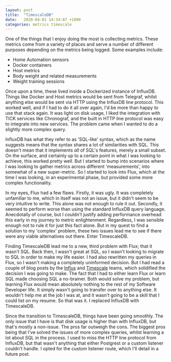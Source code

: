 ```yaml
---
layout: post
title:  "TimescaleDB"
date:   2020-04-01 14:34:07 +1000
categories: metrics timescale 
---
```

One of the things that I enjoy doing the most is collecting metrics. These
metrics come from a variety of places and serve a number of different
purposes depending on the metrics being logged. Some examples include:


* Home Automation sensors
* Docker containers
* Host metrics
* Body weight and related measurements
* Weight training sessions
 
Once upon a time, these lived inside a Dockerized instance of InfluxDB. Things
like Docker and Host metrics would be sent from Telegraf, whilst anything
else would be sent via HTTP using the InfluxDB line protocol. This worked well,
and if I had to do it all over again, I'd be more than happy to use that stack
again. It was light on disk usage, I liked the integration with TICK services
like Chronograf, and the built in HTTP line protocol was easy to integrate
into new services. The problem came when I wanted to do a slightly more complex
query.

InfluxDB has what they refer to as 'SQL-like' syntax, which as the name suggests
means that the syntax shares a lot of similarities with SQL. This doesn't mean
that it implements _all_ of SQL's features, merely a small subset. On the surface,
and certainly up to a certain point in what I was looking to achieve, this
worked pretty well. But I started to bump into scenarios where I was looking to
gather metrics across different 'measurements', into somewhat of a new
super-metric. So I started to look into Flux, which at the time I was looking,
in an experimental phase, but provided some more complex functionality. 

In my eyes, Flux had a few flaws. Firstly, it was ugly. It was completely
unfamiliar to me, which in itself was not an issue, but it didn't seem to be
very intuitive to write. This alone was not enough to rule it out. Secondly,
it seemed to perform worse than using the standard InfluxDB query language.
Anecdotally of course, but I couldn't justify adding performance overhead this
early in my journey to metric enlightenment. Regardless, I was sensible enough
not to rule it for just this fact alone. But in my quest to find a solution
to my 'complex' problem, these two issues lead me to see if there were any
viable alternatives out there. Enter TimescaleDB.

Finding TimescaleDB lead me to a new, third problem with Flux; that it wasn't SQL.
Back then, I wasn't great at SQL, so I wasn't looking to migrate to SQL in
order to make my life easier. I had also rewritten my queries in Flux, so I
wasn't making a completely uninformed decision. But I had read a couple of
blog posts by the
[Influx](https://www.influxdata.com/blog/why-were-building-flux-a-new-data-scripting-and-query-language/)
and [Timescale](https://blog.timescale.com/blog/sql-vs-flux-influxdb-query-language-time-series-database-290977a01a8a/)
teams, which solidified the decision I was going to make. The fact that I had
to either learn Flux or learn SQL made choosing SQL a no-brainer. Both would
solve my problem, but learning Flux would mean absolutely nothing to the rest
of my Software Developer life. It simply wasn't going to transfer over to
anything else. It wouldn't help me at the job I was at, and it wasn't going to
be a skill that I could list on my resume. So that was it. I replaced InfluxDB
with TimescaleDB. 

Since the transition to TimescaleDB, things have been going smoothly. The only
issue that I have is that disk usage is higher than with InfluxDB, but that's
mostly a non-issue. The pros far outweigh the cons. The biggest pros being that
I've solved the issues of more complex queries, whilst learning a lot about SQL
in the process. I used to miss the HTTP line protocol from InfluxDB, but that
wasn't anything that either Postgrest or a custom listener couldn't handle. I
opted for the custom listener route, which I'll detail in a future post.
